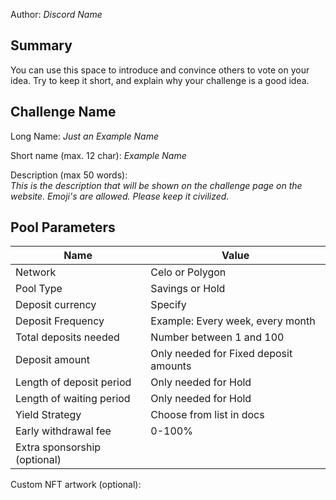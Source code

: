 Author: _Discord Name_

## Summary
You can use this space to introduce and convince others to vote on your idea. Try to keep it short, and explain why your challenge is a good idea.

## Challenge Name
Long Name: _Just an Example Name_
  
Short name (max. 12 char):  _Example Name_
  
Description (max 50 words):  
_This is the description that will be shown on the challenge page on the website. Emoji's are allowed. Please keep it civilized._

## Pool Parameters
| Name | Value |
| ------ | ----------- |
| Network | Celo or Polygon 
| Pool Type | Savings or Hold 
| Deposit currency | Specify
| Deposit Frequency |  Example: Every week, every month
| Total deposits needed | Number between 1 and 100
| Deposit amount | Only needed for Fixed deposit amounts
| Length of deposit period | Only needed for Hold
| Length of waiting period | Only needed for Hold
| Yield Strategy | Choose from list in docs
| Early withdrawal fee |  0-100% 
| Extra sponsorship (optional) | 

Custom NFT artwork (optional):
